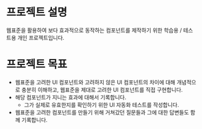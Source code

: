 # 프로젝트 설명

웹표준을 활용하여 보다 효과적으로 동작하는 컴포넌트를 제작하기 위한 학습용 / 테스트용 개인 프로젝트입니다.

# 프로젝트 목표

- 웹표준을 고려한 UI 컴포넌트와 고려하지 않은 UI 컴포넌트의 차이에 대해 개념적으로 충분히 이해하고, 웹표준을 제대로 고려한 UI 컴포넌트를 직접 구현합니다.
- 해당 컴포넌트가 지니는 효과에 대해서 기록합니다.
  - 그가 실제로 유효한지를 확인하기 위한 UI 자동화 테스트를 작성합니다.
- 웹표준을 고려한 컴포넌트를 만들기 위해 거쳐갔던 질문들과 그에 대한 답변들도 함께 기록합니다.
